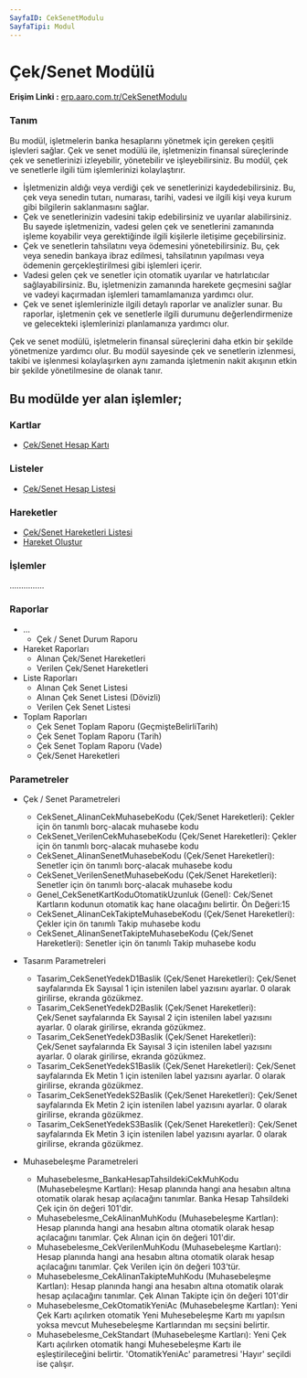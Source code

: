 ```yaml
---
SayfaID: CekSenetModulu
SayfaTipi: Modul
---
```


# Çek/Senet Modülü

**Erişim Linki :** [erp.aaro.com.tr/CekSenetModulu](erp.aaro.com.tr/CekSenetModulu)

### Tanım 

Bu modül, işletmelerin banka hesaplarını yönetmek için gereken çeşitli işlevleri sağlar. 
Çek ve senet modülü ile, işletmenizin finansal süreçlerinde çek ve senetlerinizi izleyebilir, yönetebilir ve işleyebilirsiniz. 
Bu modül, çek ve senetlerle ilgili tüm işlemlerinizi kolaylaştırır.

- İşletmenizin aldığı veya verdiği çek ve senetlerinizi kaydedebilirsiniz. Bu, çek veya senedin tutarı, numarası, tarihi, vadesi ve ilgili kişi veya kurum gibi bilgilerin saklanmasını sağlar.
- Çek ve senetlerinizin vadesini takip edebilirsiniz ve uyarılar alabilirsiniz. Bu sayede işletmenizin, vadesi gelen çek ve senetlerini zamanında işleme koyabilir veya gerektiğinde ilgili kişilerle iletişime geçebilirsiniz.
- Çek ve senetlerin tahsilatını veya ödemesini yönetebilirsiniz. Bu, çek veya 
senedin bankaya ibraz edilmesi, tahsilatının yapılması veya ödemenin gerçekleştirilmesi gibi işlemleri içerir.
- Vadesi gelen çek ve senetler için otomatik uyarılar ve hatırlatıcılar sağlayabilirsiniz. Bu, işletmenizin zamanında harekete geçmesini sağlar ve vadeyi kaçırmadan işlemleri tamamlamanıza yardımcı olur.
- Çek ve senet işlemlerinizle ilgili detaylı raporlar ve analizler sunar. Bu raporlar, işletmenin çek ve senetlerle ilgili durumunu değerlendirmenize ve gelecekteki işlemlerinizi planlamanıza yardımcı olur.

Çek ve senet modülü, işletmelerin finansal süreçlerini daha etkin bir şekilde yönetmenize yardımcı olur. 
Bu modül sayesinde çek ve senetlerin izlenmesi, takibi ve işlenmesi kolaylaşırken aynı zamanda işletmenin nakit akışının etkin bir şekilde yönetilmesine de olanak tanır.

## Bu modülde yer alan işlemler;

### Kartlar

- [Çek/Senet Hesap Kartı](../ÇekSenet/ÇekSenetHesapKarti.md)

### Listeler

- [Çek/Senet Hesap Listesi](../ÇekSenet/ÇekSenetHesapListesi.md)

### Hareketler

- [Çek/Senet Hareketleri Listesi](../ÇekSenet/ÇekSenetHareketleriListesi.md)
- [Hareket Oluştur](../Banka/HareketOlustur.md)

### İşlemler 

...............

### Raporlar

- ...
	- Çek / Senet Durum Raporu
- Hareket Raporları
	- Alınan Çek/Senet Hareketleri
	- Verilen Çek/Senet Hareketleri
- Liste Raporları
	- Alınan Çek Senet Listesi
	- Alınan Çek Senet Listesi (Dövizli)
	- Verilen Çek Senet Listesi
- Toplam Raporları
	- Çek Senet Toplam Raporu (GeçmişteBelirliTarih)
	- Çek Senet Toplam Raporu (Tarih)
	- Çek Senet Toplam Raporu (Vade)
	- Çek/Senet Hareketleri


### Parametreler

- Çek / Senet Parametreleri 
	- CekSenet_AlinanCekMuhasebeKodu (Çek/Senet Hareketleri): Çekler için ön tanımlı borç-alacak muhasebe kodu
	- CekSenet_VerilenCekMuhasebeKodu (Çek/Senet Hareketleri): Çekler için ön tanımlı borç-alacak muhasebe kodu
	- CekSenet_AlinanSenetMuhasebeKodu (Çek/Senet Hareketleri): Senetler için ön tanımlı borç-alacak muhasebe kodu
	- CekSenet_VerilenSenetMuhasebeKodu (Çek/Senet Hareketleri): Senetler için ön tanımlı borç-alacak muhasebe kodu
	- Genel_CekSenetKartKoduOtomatikUzunluk (Genel): Cek/Senet Kartların kodunun otomatik kaç hane olacağını belirtir. Ön Değeri:15
	- CekSenet_AlinanCekTakipteMuhasebeKodu (Çek/Senet Hareketleri): Çekler için ön tanımlı Takip muhasebe kodu
	- CekSenet_AlinanSenetTakipteMuhasebeKodu (Çek/Senet Hareketleri): Senetler için ön tanımlı Takip muhasebe kodu

- Tasarım Parametreleri
	- Tasarim_CekSenetYedekD1Baslik (Çek/Senet Hareketleri): Çek/Senet sayfalarında Ek Sayısal 1 için istenilen label yazısını ayarlar. 0 olarak girilirse, ekranda gözükmez.
	- Tasarim_CekSenetYedekD2Baslik (Çek/Senet Hareketleri): Çek/Senet sayfalarında Ek Sayısal 2 için istenilen label yazısını ayarlar. 0 olarak girilirse, ekranda gözükmez.
	- Tasarim_CekSenetYedekD3Baslik (Çek/Senet Hareketleri): Çek/Senet sayfalarında Ek Sayısal 3 için istenilen label yazısını ayarlar. 0 olarak girilirse, ekranda gözükmez.
	- Tasarim_CekSenetYedekS1Baslik (Çek/Senet Hareketleri): Çek/Senet sayfalarında Ek Metin 1 için istenilen label yazısını ayarlar. 0 olarak girilirse, ekranda gözükmez.
	- Tasarim_CekSenetYedekS2Baslik (Çek/Senet Hareketleri): Çek/Senet sayfalarında Ek Metin 2 için istenilen label yazısını ayarlar. 0 olarak girilirse, ekranda gözükmez.
	- Tasarim_CekSenetYedekS3Baslik (Çek/Senet Hareketleri): Çek/Senet sayfalarında Ek Metin 3 için istenilen label yazısını ayarlar. 0 olarak girilirse, ekranda gözükmez.

- Muhasebeleşme Parametreleri
	- Muhasebelesme_BankaHesapTahsildekiCekMuhKodu (Muhasebeleşme Kartları): Hesap planında hangi ana hesabın altına otomatik olarak hesap açılacağını tanımlar. Banka Hesap Tahsildeki Çek için ön değeri 101'dir.
	- Muhasebelesme_CekAlinanMuhKodu (Muhasebeleşme Kartları): Hesap planında hangi ana hesabın altına otomatik olarak hesap açılacağını tanımlar. Çek Alınan için ön değeri 101'dir.
	- Muhasebelesme_CekVerilenMuhKodu (Muhasebeleşme Kartları): Hesap planında hangi ana hesabın altına otomatik olarak hesap açılacağını tanımlar. Çek Verilen için ön değeri 103'tür.
	- Muhasebelesme_CekAlinanTakipteMuhKodu (Muhasebeleşme Kartları): Hesap planında hangi ana hesabın altına otomatik olarak hesap açılacağını tanımlar. Çek Alınan Takipte için ön değeri 101'dir
	- Muhasebelesme_CekOtomatikYeniAc (Muhasebeleşme Kartları): Yeni Çek Kartı açılırken otomatik Yeni Muhesebeleşme Kartı mı yapılsın yoksa mevcut Muhesebeleşme Kartlarından mı seçsini belirtir.
	- Muhasebelesme_CekStandart (Muhasebeleşme Kartları): Yeni Çek Kartı açılırken otomatik hangi Muhesebeleşme Kartı ile eşleştirileceğini belirtir. 'OtomatikYeniAc' parametresi 'Hayır' seçildi ise çalışır.
